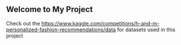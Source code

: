 ## Welcome to My Project

Check out the https://www.kaggle.com/competitions/h-and-m-personalized-fashion-recommendations/data for datasets used in this project
